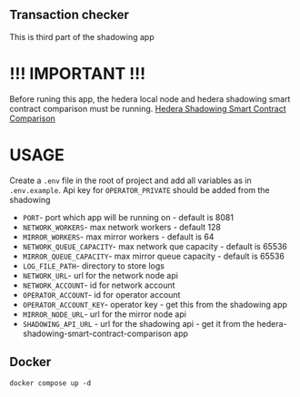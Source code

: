 ## Transaction checker
This is third part of the shadowing app

# !!! IMPORTANT !!!

Before runing this app, the hedera local node and hedera shadowing smart contract comparison must be running.
[Hedera Shadowing Smart Contract Comparison](https://github.com/Kamil-chmielewski-ariane/hedera-shadowing-smart-contract-comparison)

# USAGE

Create a ```.env``` file in the root of project and add all variables as in ```.env.example```. Api key for ```OPERATOR_PRIVATE``` should be added from the shadowing

- ``PORT``- port which app will be running on - default is 8081
- ``NETWORK_WORKERS``- max network workers - default 128
- ``MIRROR_WORKERS``- max mirror workers - default is 64
- ``NETWORK_QUEUE_CAPACITY``- max network que capacity - default is 65536
- ``MIRROR_QUEUE_CAPACITY``- max mirror queue capacity - default is 65536
- ``LOG_FILE_PATH``- directory to store logs
- ``NETWORK_URL``- url for the network node api
- ``NETWORK_ACCOUNT``- id for network account
- ``OPERATOR_ACCOUNT``- id for operator account
- ``OPERATOR_ACCOUNT_KEY``- operator key - get this from the shadowing app
- ``MIRROR_NODE_URL``- url for the mirror node api
- ``SHADOWING_API_URL`` - url for the shadowing api - get it from the hedera-shadowing-smart-contract-comparison app

## Docker
``docker compose up -d``

